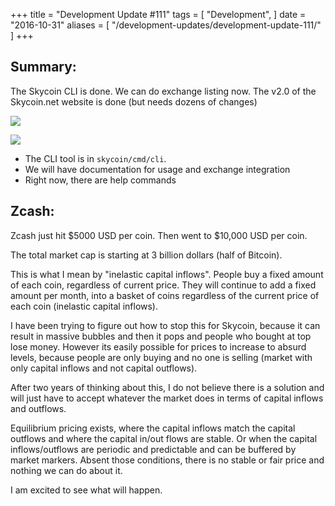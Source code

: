+++
title = "Development Update #111"
tags = [
    "Development",
]
date = "2016-10-31"
aliases = [
	"/development-updates/development-update-111/"
]
+++

## Summary:
The Skycoin CLI is done. We can do exchange listing now.
The v2.0 of the Skycoin.net website is done (but needs dozens of changes)

![](/img/dev-update-111-1.png)

![](/img/dev-update-111-2.png)

- The CLI tool is in `skycoin/cmd/cli`.
- We will have documentation for usage and exchange integration
- Right now, there are help commands

## Zcash:

Zcash just hit $5000 USD per coin. Then went to $10,000 USD per coin.

The total market cap is starting at 3 billion dollars (half of Bitcoin).

This is what I mean by "inelastic capital inflows". People buy a fixed amount of each coin, regardless of current price. They will continue to add a fixed amount per month, into a basket of coins regardless of the current price of each coin (inelastic capital inflows).

I have been trying to figure out how to stop this for Skycoin, because it can result in massive bubbles and then it pops and people who bought at top lose money. However its easily possible for prices to increase to absurd levels, because people are only buying and no one is selling (market with only capital inflows and not capital outflows).

After two years of thinking about this, I do not believe there is a solution and will just have to accept whatever the market does in terms of capital inflows and outflows.

Equilibrium pricing exists, where the capital inflows match the capital outflows and where the capital in/out flows are stable. Or when the capital inflows/outflows are periodic and predictable and can be buffered by market markers. Absent those conditions, there is no stable or fair price and nothing we can do about it.

I am excited to see what will happen.

